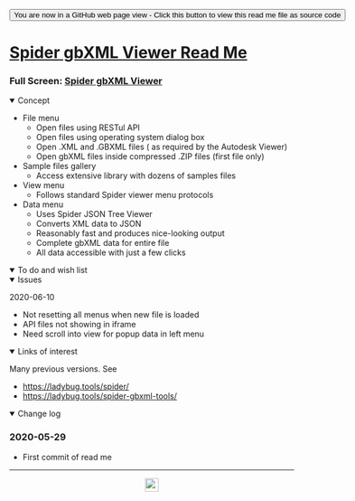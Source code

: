 <span style=display:none; >[You are now in a GitHub source code view - click this link to view Read Me file as a web page]( https://ladybug.tools/spider-2020/spider-gbxml-viewer/readme.html "View file as a web page." ) </span>

<div><input type=button class = 'btn btn-secondary btn-sm' onclick=window.location.href="https://github.com/ladybug-tools/spider-2020/tree/master/spider-gbxml-viewer/";
value='You are now in a GitHub web page view - Click this button to view this read me file as source code' ></div>


# [Spider gbXML Viewer Read Me]( ./readme.html )

<!--@@@
<iframe src=./v-2020-06-10/spider-gbxml-viewer.html width=100% height=500px ></iframe>
_Spider gbXML Viewer_
@@@-->

### Full Screen: [Spider gbXML Viewer]( https://www.ladybug.tools/spider-2020/spider-gbxml-viewer/ )


<details open >
<summary>Concept</summary>

* File menu
    * Open files using RESTul API
    * Open files using operating system dialog box
    * Open .XML and .GBXML files ( as required by the Autodesk Viewer) 
    * Open gbXML files inside compressed .ZIP files (first file only) 
* Sample files gallery
    * Access extensive library with dozens of samples files
* View menu
    * Follows standard Spider viewer menu protocols
* Data menu
    * Uses Spider JSON Tree Viewer
    * Converts XML data to JSON
    * Reasonably fast and produces nice-looking output
    * Complete gbXML data for entire file
    * All data accessible with just a few clicks


</details>

<details open >
<summary>To do and wish list </summary>


</details>

<details open >
<summary>Issues </summary>

2020-06-10

* Not resetting all menus when new file is loaded
* API files not showing in iframe
* Need scroll into view for popup data in left menu

</details>

<details open >
<summary>Links of interest</summary>

Many previous versions. See

* https://ladybug.tools/spider/
* https://ladybug.tools/spider-gbxml-tools/



</details>

<details open >
<summary>Change log </summary>


### 2020-05-29

* First commit of read me

</details>

***

<center title="hello! Click me to go up to the top" ><a href=javascript:window.scrollTo(0,0); > <img width=24 src="https://ladybug.tools/artwork/icons_bugs/ico/spider.ico" > </a></center>

